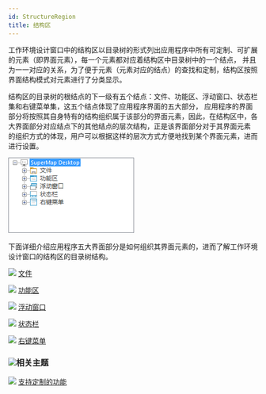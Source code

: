 ```yaml
---
id: StructureRegion
title: 结构区
---
```

工作环境设计窗口中的结构区以目录树的形式列出应用程序中所有可定制、可扩展的元素（即界面元素），每一个元素都对应着结构区中目录树中的一个结点，
并且为一一对应的关系，为了便于元素（元素对应的结点）的查找和定制，结构区按照界面结构模式对元素进行了分类显示。

结构区的目录树的根结点的下一级有五个结点：文件、功能区、浮动窗口、状态栏集和右键菜单集，这五个结点体现了应用程序界面的五大部分，
应用程序的界面部分将按照其自身特有的结构组织属于该部分的界面元素，因此，在结构区中，各大界面部分对应结点下的其他结点的层次结构，正是该界面部分对于其界面元素
的组织方式的体现，用户可以根据这样的层次方式方便地找到某个界面元素，进而进行设置。

![](img/StructureUI.png)  

  
下面详细介绍应用程序五大界面部分是如何组织其界面元素的，进而了解工作环境设计窗口的结构区的目录树结构。

![](../img/smalltitle.png) [文件](StartMenuCus.html)

![](../img/smalltitle.png) [功能区](RibbonCus.html)

![](../img/smalltitle.png) [浮动窗口](FloatWinCus.html)

![](../img/smalltitle.png) [状态栏](StatusBarCus.html)

![](../img/smalltitle.png) [右键菜单](ContextMenuCus.html)

### ![](../img/seealso.png)相关主题

![](../img/smalltitle.png) [支持定制的功能](StructureUIRClick.html)

